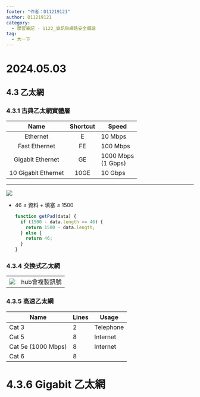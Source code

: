 ```yaml
---
footer: "作者：D11219121"
author: D11219121
category:
  - 學習筆記 - 1122_資訊與網路安全概論
tag:
  - 大一下
---
```


# 2024.05.03

## 4.3 乙太網

### 4.3.1 古典乙太網實體層

|        Name         | Shortcut | Speed                 |
| :-----------------: | :------: | --------------------- |
|      Ethernet       |    E     | 10 Mbps               |
|    Fast Ethernet    |    FE    | 100 Mbps              |
|  Gigabit Ethernet   |    GE    | 1000 Mbps<br>(1 Gbps) |
| 10 Gigabit Ethernet |   10GE   | 10 Gbps               |

---

![](https://hackmd.io/_uploads/S1Fh8ZGfR.png)

- 46 ≤ 資料 + 填塞 ≤ 1500
  ```js
  function getPad(data) {
    if (1500 - data.length <= 46) {
      return 1500 - data.length;
    } else {
      return 46;
    }
  }
  ```

### 4.3.4 交換式乙太網

<table>
  <td><img src="https://hackmd.io/_uploads/H1upcZfGA.jpg"></td>
  <td>
    hub會複製訊號
  </td>
</table>

### 4.3.5 高速乙太網

| Name               | Lines | Usage     |
| ------------------ | ----- | --------- |
| Cat 3              | 2     | Telephone |
| Cat 5              | 8     | Internet  |
| Cat 5e (1000 Mbps) | 8     | Internet  |
| Cat 6              | 8     |           |

# 4.3.6 Gigabit 乙太網
